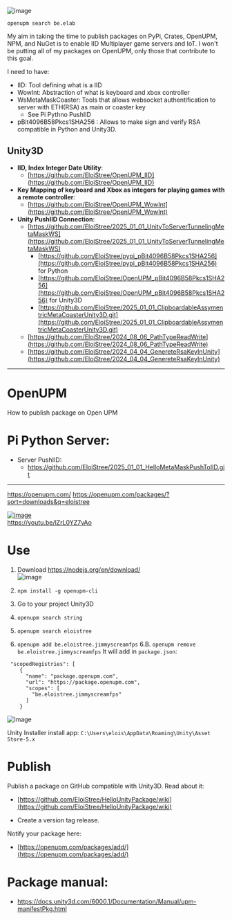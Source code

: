 ![image](https://github.com/user-attachments/assets/69114066-08b1-4945-a3d0-569070172824)

`openupm search be.elab`


My aim in taking the time to publish packages on PyPi, Crates, OpenUPM, NPM, and NuGet is to enable IID Multiplayer game servers and IoT. I won't be putting all of my packages on OpenUPM, only those that contribute to this goal.

I need to have:
- IID: Tool defining what is a IID
- WowInt: Abstraction of what is keyboard and xbox controller
- WsMetaMaskCoaster: Tools that allows websocket authentification to server with ETH(RSA) as main or coaster key
  - See Pi Pythno PushIID 
- pBit4096B58Pkcs1SHA256 : Allows to make sign and verify RSA compatible in Python and Unity3D.


## Unity3D
- **IID, Index Integer Date Utility**:
  - [https://github.com/EloiStree/OpenUPM_IID](https://github.com/EloiStree/OpenUPM_IID)
- **Key Mapping of keyboard and Xbox as integers for playing games with a remote controller**:
  - [https://github.com/EloiStree/OpenUPM_WowInt](https://github.com/EloiStree/OpenUPM_WowInt)
- **Unity PushIID Connection**:
  - [https://github.com/EloiStree/2025_01_01_UnityToServerTunnelingMetaMaskWS](https://github.com/EloiStree/2025_01_01_UnityToServerTunnelingMetaMaskWS)
    - [https://github.com/EloiStree/pypi_pBit4096B58Pkcs1SHA256](https://github.com/EloiStree/pypi_pBit4096B58Pkcs1SHA256) for Python
    - [https://github.com/EloiStree/OpenUPM_pBit4096B58Pkcs1SHA256](https://github.com/EloiStree/OpenUPM_pBit4096B58Pkcs1SHA256) for Unity3D
    - [https://github.com/EloiStree/2025_01_01_ClipboardableAssymentricMetaCoasterUnity3D.git](https://github.com/EloiStree/2025_01_01_ClipboardableAssymentricMetaCoasterUnity3D.git)
  - [https://github.com/EloiStree/2024_08_06_PathTypeReadWrite](https://github.com/EloiStree/2024_08_06_PathTypeReadWrite)
  - [https://github.com/EloiStree/2024_04_04_GenereteRsaKeyInUnity](https://github.com/EloiStree/2024_04_04_GenereteRsaKeyInUnity)

 -----------
 
# OpenUPM
How to publish package on Open UPM

# Pi Python Server: 
- Server PushIID:
  - https://github.com/EloiStree/2025_01_01_HelloMetaMaskPushToIID.git
---------------- 

https://openupm.com/
https://openupm.com/packages/?sort=downloads&q=eloistree

[![image](https://github.com/user-attachments/assets/88ac53de-d863-475b-9532-3b850c762d69)](https://youtu.be/lZrL0YZ7vAo)   
https://youtu.be/lZrL0YZ7vAo  



# Use 
1. Download https://nodejs.org/en/download/  
![image](https://github.com/user-attachments/assets/2fa30c01-b7c8-45f2-b9ba-58aab6084fe2)

2. `npm install -g openupm-cli`
3. Go to your project Unity3D
4. `openupm search string`
5. `openupm search eloistree`
6. `openupm add be.eloistree.jimmyscreamfps`
6.B. `openupm remove be.eloistree.jimmyscreamfps`
It will add in `package.json`:
```
 "scopedRegistries": [
    {
      "name": "package.openupm.com",
      "url": "https://package.openupm.com",
      "scopes": [
        "be.eloistree.jimmyscreamfps"
      ]
    }
```
![image](https://github.com/user-attachments/assets/e65f26b0-4bc5-4572-ba8e-9e4fa9d7c35c)

Unity Installer install app:
`C:\Users\elois\AppData\Roaming\Unity\Asset Store-5.x`

# Publish

Publish a package on GitHub compatible with Unity3D.
Read about it:   
- [https://github.com/EloiStree/HelloUnityPackage/wiki](https://github.com/EloiStree/HelloUnityPackage/wiki)

- Create a version tag release.

Notify your package here: 
- [https://openupm.com/packages/add/](https://openupm.com/packages/add/)


# Package manual:
- https://docs.unity3d.com/6000.1/Documentation/Manual/upm-manifestPkg.html


